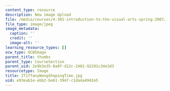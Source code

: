 ```yaml
---
content_type: resource
description: New image Upload
file: /media/courses/4-301-introduction-to-the-visual-arts-spring-2007/e93eab1eebb2be613947c1da4a4942e5_2TiffanyWangShapingTime.jpg
file_type: image/jpeg
image_metadata:
  caption: ''
  credit: ''
  image-alt: ''
learning_resource_types: []
ocw_type: OCWImage
parent_title: thumbs
parent_type: CourseSection
parent_uid: 2e9b3e35-8a0f-d12c-2481-92291c34e3d3
resourcetype: Image
title: 2TiffanyWangShapingTime.jpg
uid: e93eab1e-ebb2-be61-3947-c1da4a4942e5
---
```

